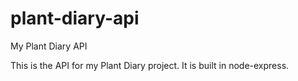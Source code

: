 # plant-diary-api
My Plant Diary API

This is the API for my Plant Diary project.
It is built in node-express.
